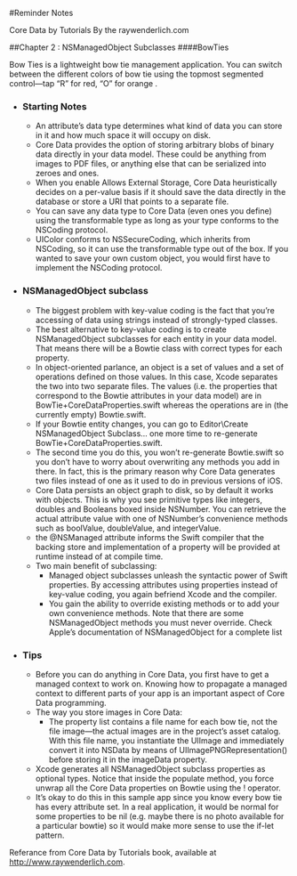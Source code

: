 #Reminder Notes

Core Data by Tutorials By the raywenderlich.com

##Chapter 2 : NSManagedObject Subclasses
####BowTies 

Bow Ties is a lightweight bow tie management application. You can switch between the different colors of bow tie using the topmost segmented control—tap “R” for red, “O” for orange .

- ### Starting Notes
  - An attribute’s data type determines what kind of data you can store in it and how much space it will occupy on disk.  
  - Core Data provides the option of storing arbitrary blobs of binary data directly in your data model. These could be anything from images to PDF files, or anything else that can be serialized into zeroes and ones.
  - When you enable Allows External Storage, Core Data heuristically decides on a per-value basis if it should save the data directly in the database or store a URI that points to a separate file.
  - You can save any data type to Core Data (even ones you define) using the transformable type as long as your type conforms to the NSCoding protocol.
  - UIColor conforms to NSSecureCoding, which inherits from NSCoding, so it can use the transformable type out of the box. If you wanted to save your own custom object, you would first have to implement the NSCoding protocol.

- ### NSManagedObject subclass
  - The biggest problem with key-value coding is the fact that you’re accessing of data using strings instead of strongly-typed classes.
  - The best alternative to key-value coding is to create NSManagedObject subclasses for each entity in your data model. That means there will be a Bowtie class with correct types for each property.
  - In object-oriented parlance, an object is a set of values and a set of operations defined on those values. In this case, Xcode separates the two into two separate files. The values (i.e. the properties that correspond to the Bowtie attributes in your data model) are in BowTie+CoreDataProperties.swift whereas the operations are in (the currently empty) Bowtie.swift.
  - If your Bowtie entity changes, you can go to Editor\Create NSManagedObject Subclass... one more time to re-generate BowTie+CoreDataProperties.swift.
  - The second time you do this, you won’t re-generate Bowtie.swift so you don’t have to worry about overwriting any methods you add in there. In fact, this is the primary reason why Core Data generates two files instead of one as it used to do in previous versions of iOS.
  - Core Data persists an object graph to disk, so by default it works with objects. This is why you see primitive types like integers, doubles and Booleans boxed inside NSNumber. You can retrieve the actual attribute value with one of NSNumber’s convenience methods such as boolValue, doubleValue, and integerValue.
  - the @NSManaged attribute informs the Swift compiler that the backing store and implementation of a property will be provided at runtime instead of at compile time.
  - Two main benefit of subclassing:
    - Managed object subclasses unleash the syntactic power of Swift properties. By accessing attributes using properties instead of key-value coding, you again befriend Xcode and the compiler. 
    - You gain the ability to override existing methods or to add your own convenience methods. Note that there are some NSManagedObject methods you must never override. Check Apple’s documentation of NSManagedObject for a complete list

- ### Tips
  - Before you can do anything in Core Data, you first have to get a managed context to work on. Knowing how to propagate a managed context to different parts of your app is an important aspect of Core Data programming.
  - The way you store images in Core Data:
    - The property list contains a file name for each bow tie, not the file image—the actual images are in the project’s asset catalog. With this file name, you instantiate the UIImage and immediately convert it into NSData by means of UIImagePNGRepresentation() before storing it in the imageData property.
  - Xcode generates all NSManagedObject subclass properties as optional types. Notice that inside the populate method, you force unwrap all the Core Data properties on Bowtie using the ! operator.
  - It’s okay to do this in this sample app since you know every bow tie has every attribute set. In a real application, it would be normal for some properties to be nil (e.g. maybe there is no photo available for a particular bowtie) so it would make more sense to use the if-let pattern.


Referance from Core Data by Tutorials book, available at http://www.raywenderlich.com.

